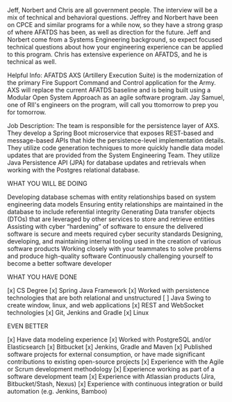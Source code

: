 Jeff, Norbert and Chris are all government people. The interview will be a mix of technical and behavioral questions. Jeffrey and Norbert have been on CPCE and similar programs for a while now, so they have a strong grasp of where AFATDS has been, as well as direction for the future. Jeff and Norbert come from a Systems Engineering background, so expect focused technical questions about how your engineering experience can be applied to this program. Chris has extensive experience on AFATDS, and he is technical as well.

Helpful Info:
AFATDS AXS (Artillery Execution Suite) is the modernization of the primary Fire Support Command and Control application for the Army. AXS will replace the current AFATDS baseline and is being built using a Modular Open System Approach as an agile software program. Jay Samuel, one of RII's engineers on the program, will call you ttomorrow to prep you for tomorrow.

Job Description:
The team is responsible for the persistence layer of AXS. They develop a Spring Boot microservice that exposes REST-based and message-based APIs that hide the persistence-level implementation details. They utilize code generation techniques to more quickly handle data model updates that are provided from the System Engineering Team. They utilize Java Persistence API (JPA) for database updates and retrievals when working with the Postgres relational database.

WHAT YOU WILL BE DOING

Developing database schemas with entity relationships based on system engineering data models
Ensuring entity relationships are maintained in the database to include referential integrity
Generating Data transfer objects (DTOs) that are leveraged by other services to store and retrieve entities
Assisting with cyber “hardening” of software to ensure the delivered software is secure and meets required cyber security standards
Designing, developing, and maintaining internal tooling used in the creation of various software products
Working closely with your teammates to solve problems and produce high-quality software
Continuously challenging yourself to become a better software developer

WHAT YOU HAVE DONE

[x] CS Degree
[x] Spring Java Framework
[x] Worked with persistence technologies that are both relational and unstructured
[ ] Java Swing to create window, linux, and web applications
[x] REST and WebSocket technologies
[x] Git, Jenkins and Gradle
[x] Linux

EVEN BETTER

[x] Have data modeling experience
[x] Worked with PostgreSQL and/or Elasticsearch
[x] Bitbucket
[x] Jenkins, Gradle and Maven
[x] Published software projects for external consumption, or have made significant contributions to existing open-source projects
[x] Experience with the Agile or Scrum development methodology
[x] Experience working as part of a software development team
[x] Experience with Atlassian products (Jira, Bitbucket/Stash, Nexus)
[x] Experience with continuous integration or build automation (e.g. Jenkins, Bamboo)
